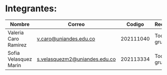 # Integrantes: 
| Nombre | Correo | Codigo | Requerimiento |
| ------------- | ------------- | ------------- | ------------- | 
| Valeria Caro Ramirez | v.caro@uniandes.edu.co  |  202111040  | Todos son grupales |
| Sofia Velasquez Marin  | s.velasquezm2@uniandes.edu.co  |  202113334 | Todos son grupales |

